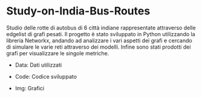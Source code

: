 # Study-on-India-Bus-Routes
Studio delle rotte di autobus di 6 città indiane rappresentate attraverso delle edgelist di grafi pesati.
Il progetto è stato sviluppato in Python utilizzando la libreria Networkx, andando ad analizzare i vari aspetti dei grafi e cercando di simulare le varie reti attraverso dei modelli. Infine sono stati prodotti dei grafi per visualizzare le singole metriche.


- Data: Dati utilizzati 



- Code: Codice sviluppato



- Img: Grafici
